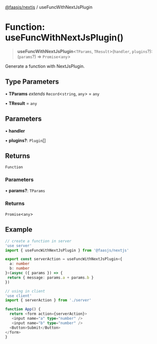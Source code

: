 [@faasjs/nextjs](../README.md) / useFuncWithNextJsPlugin

# Function: useFuncWithNextJsPlugin()

> **useFuncWithNextJsPlugin**\<`TParams`, `TResult`\>(`handler`, `plugins`?): (`params`?) => `Promise`\<`any`\>

Generate a function with NextJsPlugin.

## Type Parameters

• **TParams** *extends* `Record`\<`string`, `any`\> = `any`

• **TResult** = `any`

## Parameters

• **handler**

• **plugins?**: `Plugin`[]

## Returns

`Function`

### Parameters

• **params?**: `TParams`

### Returns

`Promise`\<`any`\>

## Example

```ts
// create a function in server
'use server'
import { useFuncWithNextJsPlugin } from '@faasjs/nextjs'

export const serverAction = useFuncWithNextJsPlugin<{
  a: number
  b: number
}>(async ({ params }) => {
 return { message: params.a + params.b }
})

// using in client
'use client'
import { serverAction } from './server'

function App() {
  return <form action={serverAction}>
   <input name="a" type="number" />
   <input name="b" type="number" />
  <Button>Submit</Button>
</form>
}
```
